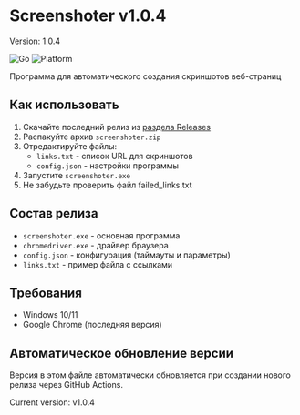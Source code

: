 # Screenshoter v1.0.4
Version: 1.0.4

![Go](https://img.shields.io/badge/Go-1.24+-blue)
![Platform](https://img.shields.io/badge/Platform-Windows-lightgrey)

Программа для автоматического создания скриншотов веб-страниц

## Как использовать

1. Скачайте последний релиз из [раздела Releases](https://github.com/Kiveri/screenshoter/releases)
2. Распакуйте архив `screenshoter.zip`
3. Отредактируйте файлы:
    - `links.txt` - список URL для скриншотов
    - `config.json` - настройки программы
4. Запустите `screenshoter.exe`
5. Не забудьте проверить файл failed_links.txt

## Состав релиза
- `screenshoter.exe` - основная программа
- `chromedriver.exe` - драйвер браузера
- `config.json` - конфигурация (таймауты и параметры)
- `links.txt` - пример файла с ссылками

## Требования
- Windows 10/11
- Google Chrome (последняя версия)

## Автоматическое обновление версии
Версия в этом файле автоматически обновляется при создании нового релиза через GitHub Actions.

<!-- Эти строки важны для автообновления -->
Current version: v1.0.4
<!-- End version marker -->
